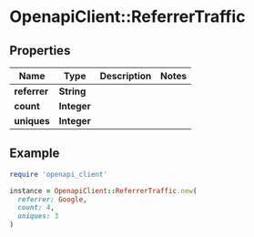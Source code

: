 # OpenapiClient::ReferrerTraffic

## Properties

| Name | Type | Description | Notes |
| ---- | ---- | ----------- | ----- |
| **referrer** | **String** |  |  |
| **count** | **Integer** |  |  |
| **uniques** | **Integer** |  |  |

## Example

```ruby
require 'openapi_client'

instance = OpenapiClient::ReferrerTraffic.new(
  referrer: Google,
  count: 4,
  uniques: 3
)
```

